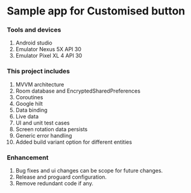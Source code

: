 # Sample app for Customised button

### Tools and devices
1. Android studio
2. Emulator Nexus 5X API 30
3. Emulator Pixel XL 4 API 30

### This project includes 
1. MVVM architecture
2. Room database and EncryptedSharedPreferences 
3. Coroutines
4. Google hilt
5. Data binding
6. Live data
7. UI and unit test cases
8. Screen rotation data persists
9. Generic error handling
10. Added build variant option for different entities

### Enhancement
1. Bug fixes and ui changes can be scope for future changes.
2. Release and proguard configuration.
3. Remove redundant code if any.
